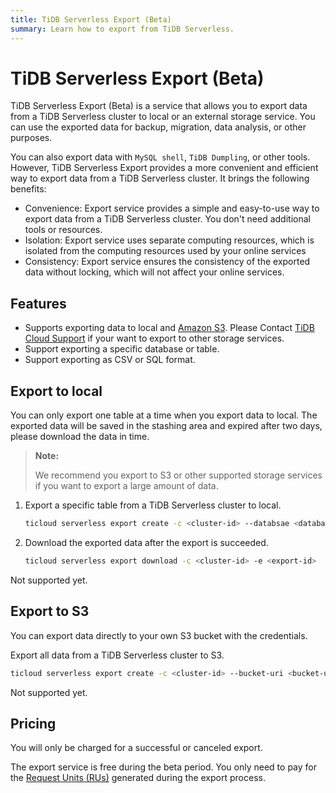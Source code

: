 ```yaml
---
title: TiDB Serverless Export (Beta)
summary: Learn how to export from TiDB Serverless.
---
```


# TiDB Serverless Export (Beta)

TiDB Serverless Export (Beta) is a service that allows you to export data from a TiDB Serverless cluster to local or an external storage service. You can use the exported data for backup, migration, data analysis, or other purposes.

You can also export data with `MySQL shell`, `TiDB Dumpling`, or other tools. However, TiDB Serverless Export provides a more convenient and efficient way to export data from a TiDB Serverless cluster. It brings the following benefits:

- Convenience: Export service provides a simple and easy-to-use way to export data from a TiDB Serverless cluster. You don't need additional tools or resources.
- Isolation: Export service uses separate computing resources, which is isolated from the computing resources used by your online services
- Consistency: Export service ensures the consistency of the exported data without locking, which will not affect your online services.

## Features

- Supports exporting data to local and [Amazon S3](https://aws.amazon.com/s3/). Please Contact [TiDB Cloud Support](/tidb-cloud/tidb-cloud-support.md) if your want to export to other storage services.
- Support exporting a specific database or table.
- Support exporting as CSV or SQL format.

## Export to local

You can only export one table at a time when you export data to local. The exported data will be saved in the stashing area and expired after two days, please download the data in time.

> **Note:**
>
> We recommend you export to S3 or other supported storage services if you want to export a large amount of data.

<SimpleTab>

<div label="Export With CLI">

1. Export a specific table from a TiDB Serverless cluster to local.

   ```sh
   ticloud serverless export create -c <cluster-id> --databsae <database> --table <table>
   ```

2. Download the exported data after the export is succeeded.

   ```sh
   ticloud serverless export download -c <cluster-id> -e <export-id>
   ```

</div>

<div label="Export On Console">

Not supported yet.

</div>

</SimpleTab>

## Export to S3

You can export data directly to your own S3 bucket with the credentials.

<SimpleTab>

<div label="Export With CLI">

Export all data from a TiDB Serverless cluster to S3.

```sh
ticloud serverless export create -c <cluster-id> --bucket-uri <bucket-uri> --access-key-id <access-key-id> --secret-access-key <secret-access-key>
```

</div>

<div label="Export On Console">

Not supported yet.

</div>

</SimpleTab>

## Pricing

You will only be charged for a successful or canceled export.

The export service is free during the beta period. You only need to pay for the [Request Units (RUs)](/tidb-cloud/tidb-cloud-glossary.md#request-unit) generated during the export process.